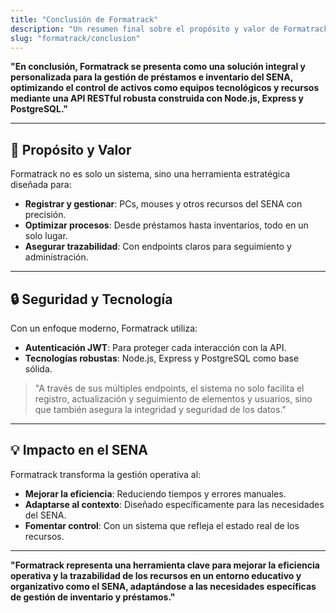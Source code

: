 ```yaml
---
title: "Conclusión de Formatrack"
description: "Un resumen final sobre el propósito y valor de Formatrack como sistema de gestión para el SENA."
slug: "formatrack/conclusion"
---
```


**"En conclusión, Formatrack se presenta como una solución integral y personalizada para la gestión de préstamos e inventario del SENA, optimizando el control de activos como equipos tecnológicos y recursos mediante una API RESTful robusta construida con Node.js, Express y PostgreSQL."**

---

## 🌟 Propósito y Valor

Formatrack no es solo un sistema, sino una herramienta estratégica diseñada para:

- **Registrar y gestionar**: PCs, mouses y otros recursos del SENA con precisión.
- **Optimizar procesos**: Desde préstamos hasta inventarios, todo en un solo lugar.
- **Asegurar trazabilidad**: Con endpoints claros para seguimiento y administración.

---

## 🔒 Seguridad y Tecnología

Con un enfoque moderno, Formatrack utiliza:

- **Autenticación JWT**: Para proteger cada interacción con la API.
- **Tecnologías robustas**: Node.js, Express y PostgreSQL como base sólida.

> "A través de sus múltiples endpoints, el sistema no solo facilita el registro, actualización y seguimiento de elementos y usuarios, sino que también asegura la integridad y seguridad de los datos."

---

## 💡 Impacto en el SENA

Formatrack transforma la gestión operativa al:

- **Mejorar la eficiencia**: Reduciendo tiempos y errores manuales.
- **Adaptarse al contexto**: Diseñado específicamente para las necesidades del SENA.
- **Fomentar control**: Con un sistema que refleja el estado real de los recursos.

---

**"Formatrack representa una herramienta clave para mejorar la eficiencia operativa y la trazabilidad de los recursos en un entorno educativo y organizativo como el SENA, adaptándose a las necesidades específicas de gestión de inventario y préstamos."**
